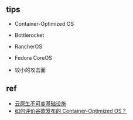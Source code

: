 
## tips
+ Container-Optimized OS
+ Bottlerocket
+ RancherOS
+ Fedora CoreOS

+ 较小的攻击面

## ref
+ [云原生不可变基础设施](https://zhuanlan.zhihu.com/p/537992888)
+ [如何评价谷歌发布的 Container-Optimized OS？](https://www.zhihu.com/question/58094135/answer/1632853980)
